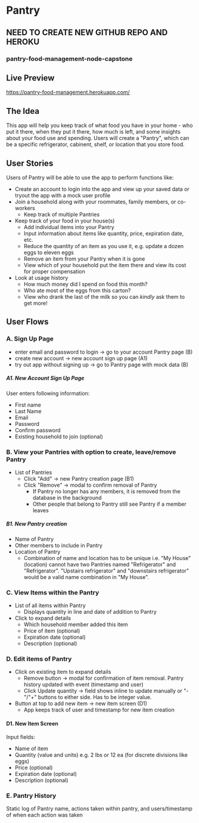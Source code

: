 # Pantry

## NEED TO CREATE NEW GITHUB REPO AND HEROKU
### pantry-food-management-node-capstone 

## Live Preview
https://pantry-food-management.herokuapp.com/

## The Idea

This app will help you keep track of what food you have in your home - who put it there, when they put it there, how much is left, and some insights about your food use and spending. Users will create a "Pantry", which can be a specific refrigerator, cabinent, shelf, or location that you store food.

## User Stories

Users of Pantry will be able to use the app to perform functions like:

* Create an account to login into the app and view up your saved data or tryout the app with a mock user profile
* Join a household along with your roommates, family members, or co-workers
  * Keep track of multiple Pantries 
* Keep track of your food in your house(s)
  * Add individual items into your Pantry
  * Input information about items like quantity, price, expiration date, etc.
  * Reduce the quantity of an item as you use it, e.g. update a dozen eggs to eleven eggs
  * Remove an item from your Pantry when it is gone
  * View which of your household put the item there and view its cost for proper compensation
* Look at usage history
  * How much money did I spend on food this month?
  * Who ate most of the eggs from this carton?
  * View who drank the last of the milk so you can *kindly* ask them to get more!

## User Flows

### A. Sign Up Page
* enter email and password to login -> go to your account Pantry page (B)
* create new account -> new account sign up page (A1)
* try out app without signing up -> go to Pantry page with mock data (B)

##### A1. New Account Sign Up Page
User enters following information:
* First name
* Last Name
* Email
* Password
* Confirm password
* Existing household to join (optional)


### B. View your Pantries with option to create, leave/remove Pantry
* List of Pantries 
   * Click "Add" -> new Pantry creation page (B1)
   * Click "Remove" -> modal to confirm removal of Pantry
      * If Pantry no longer has any members, it is removed from the database in the background
      * Other people that belong to Pantry still see Pantry if a member leaves
   
##### B1. New Pantry creation
* Name of Pantry
* Other members to include in Pantry
* Location of Pantry
   * Combination of name and location has to be unique i.e. "My House" (location) cannot have two Pantries named "Refrigerator" and "Refrigerator". "Upstairs refrigerator" and "downstairs refrigerator" would be a valid name combination in "My House".

### C. View Items within the Pantry
* List of all items within Pantry
   * Displays quantity in line and date of addition to Pantry
* Click to expand details
   * Which household member added this item
   * Price of item (optional)
   * Expiration date (optional)
   * Description (optional)

### D. Edit items of Pantry
* Click on existing item to expand details
   * Remove button -> modal for confirmation of item removal. Pantry history updated with event (timestamp and user)
   * Click Update quantity -> field shows inline to update manually or "-"/"+" buttons to either side.  Has to be integer value.
* Button at top to add new item -> new item screen (D1)
   * App keeps track of user and timestamp for new item creation
   
#### D1. New Item Screen
Input fields:
* Name of item
* Quantity (value and units) e.g. 2 lbs or 12 ea (for discrete divisions like eggs)
* Price (optional)
* Expiration date (optional)
* Description (optional)
   
### E. Pantry History
Static log of Pantry name, actions taken within pantry, and users/timestamp of when each action was taken

